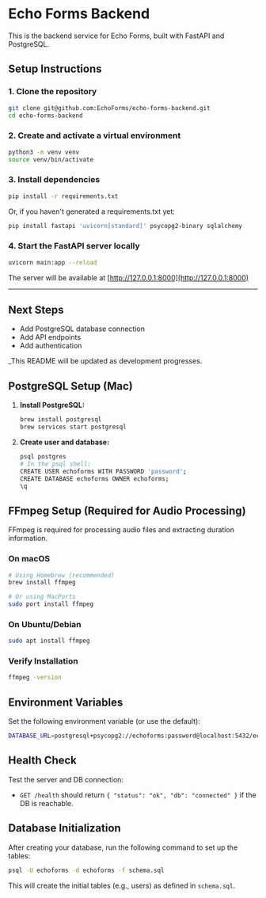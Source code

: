 # Echo Forms Backend

This is the backend service for Echo Forms, built with FastAPI and PostgreSQL.

## Setup Instructions

### 1. Clone the repository

```sh
git clone git@github.com:EchoForms/echo-forms-backend.git
cd echo-forms-backend
```

### 2. Create and activate a virtual environment

```sh
python3 -m venv venv
source venv/bin/activate
```

### 3. Install dependencies

```sh
pip install -r requirements.txt
```

Or, if you haven't generated a requirements.txt yet:

```sh
pip install fastapi 'uvicorn[standard]' psycopg2-binary sqlalchemy
```

### 4. Start the FastAPI server locally

```sh
uvicorn main:app --reload
```

The server will be available at [http://127.0.0.1:8000](http://127.0.0.1:8000)

---

## Next Steps

- Add PostgreSQL database connection
- Add API endpoints
- Add authentication

_This README will be updated as development progresses.

## PostgreSQL Setup (Mac)

1. **Install PostgreSQL:**

   ```sh
   brew install postgresql
   brew services start postgresql
   ```

2. **Create user and database:**

   ```sh
   psql postgres
   # In the psql shell:
   CREATE USER echoforms WITH PASSWORD 'password';
   CREATE DATABASE echoforms OWNER echoforms;
   \q
   ```

## FFmpeg Setup (Required for Audio Processing)

FFmpeg is required for processing audio files and extracting duration information.

### On macOS

```sh
# Using Homebrew (recommended)
brew install ffmpeg

# Or using MacPorts
sudo port install ffmpeg
```

### On Ubuntu/Debian

```sh
sudo apt install ffmpeg
```

### Verify Installation

```sh
ffmpeg -version
```

## Environment Variables

Set the following environment variable (or use the default):

```sh
DATABASE_URL=postgresql+psycopg2://echoforms:password@localhost:5432/echoforms_db
```

## Health Check

Test the server and DB connection:

- `GET /health` should return `{ "status": "ok", "db": "connected" }` if the DB is reachable.

## Database Initialization

After creating your database, run the following command to set up the tables:

```sh
psql -U echoforms -d echoforms -f schema.sql
```

This will create the initial tables (e.g., users) as defined in `schema.sql`.
